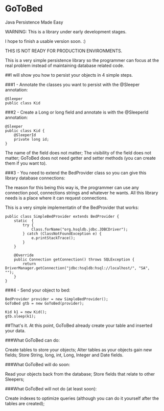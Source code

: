 GoToBed
=======

Java Persistence Made Easy

WARNING: This is a library under early development stages. 

I hope to finish a usable version soon. :)

THIS IS NOT READY FOR PRODUCTION ENVIRONMENTS.

This is a very simple persistence library so the programmer can focus at the real problem instead of maintaining database related code.

##I will show you how to persist your objects in 4 simple steps.

###1 - Annotate the classes you want to persist with the @Sleeper annotation:

	@Sleeper
	public class Kid 

###2 - Create a Long or long field and annotate is with the @SleeperId annotation:

	@Sleeper
	public class Kid {
		@SleeperId
		private long id;
	}

The name of the field does not matter;
The visibility of the field does not matter;
GoToBed does not need getter and setter methods (you can create them if you want to).

###3 - You need to extend the BedProvider class so you can give this library database connections:

The reason for this being this way is, the programmer can use any connection pool, connections strings and whatever he wants. All this library needs is a place where it can request connections.

This is a very simple implementatin of the BedProvider that works:

	public class SimpleBedProvider extends BedProvider {
		static  {
			try {
				Class.forName("org.hsqldb.jdbc.JDBCDriver");
			} catch (ClassNotFoundException e) {
				e.printStackTrace();
			}
		}
	
		@Override
		public Connection getConnection() throws SQLException {
			return DriverManager.getConnection("jdbc:hsqldb:hsql://localhost/", "SA", "");
		}
	}

###4 - Send your object to bed:

	BedProvider provider = new SimpleBedProvider();
	GoToBed gtb = new GoToBed(provider);
		
	Kid k1 = new Kid();
	gtb.sleep(k1);
		
##That's it. At this point, GoToBed already create your table and inserted your data.

###What GoToBed can do:

Create tables to store your objects;
Alter tables as your objects gain new fields;
Store String, long, int, Long, Integer and Date fields.

###What GoToBed will do soon:

Read your objects back from the database;
Store fields that relate to other Sleepers;

###What GoToBed will not do (at least soon):

Create indexes to optimize queries (although you can do it yourself after the tables are created);

